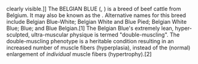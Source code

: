 clearly visible.]] The BELGIAN BLUE (, ) is a breed of beef cattle from Belgium. It may also be known as the . Alternative names for this breed include Belgian Blue-White; Belgian White and Blue Pied; Belgian White Blue; Blue; and Blue Belgian.[1] The Belgian Blue's extremely lean, hyper-sculpted, ultra-muscular physique is termed "double-muscling". The double-muscling phenotype is a heritable condition resulting in an increased number of muscle fibers (hyperplasia), instead of the (normal) enlargement of _individual_ muscle fibers (hypertrophy).[2]
